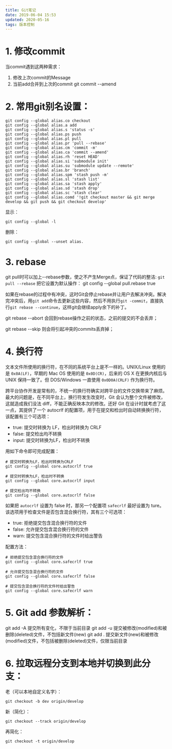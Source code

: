 ```yaml
---
title: Git笔记
date: 2019-06-04 15:53
updated: 2020-05-16
tags: 版本控制
---
```


# 1. 修改commit

<!-- more -->

当commit遇到这两种需求：
1. 修改上次commit的Message
2. 当前add合并到上次的commit
git commit --amend

# 2. 常用git别名设置：

```
git config --global alias.co checkout
git config --global alias.a add
git config --global alias.s 'status -s'
git config --global alias.ps push
git config --global alias.pl pull
git config --global alias.pr 'pull --rebase'
git config --global alias.cm 'commit -m'
git config --global alias.ca 'commit --amend'
git config --global alias.rh 'reset HEAD'
git config --global alias.si 'submodule init'
git config --global alias.su 'submodule update --remote'
git config --global alias.br 'branch'
git config --global alias.spm 'stash push -m'
git config --global alias.sl 'stash list'
git config --global alias.sa 'stash apply'
git config --global alias.sd 'stash drop'
git config --global alias.sc 'stash clear'
git config --global alias.comd '!git checkout master && git merge develop && git push && git checkout develop'
```

显示：

```
git config --global -l
```

删除：

```
git config --global --unset alias.
```

# 3. rebase

git pull时可以加上--rebase参数，使之不产生Merge点，保证了代码的整洁:
`git pull --rebase`
把它设置为默认操作：
git config --global pull.rebase true

如果在rebase的过程中有冲突，这时Git会停止rebase并让用户去解决冲突。解决完冲突后，用`git add`命令去更新这些内容，然后不用执行`git -commit`，直接执行`git rebase --continue`，这样git会继续apply余下的补丁。

git rebase --abort 会回到rebase操作之前的状态，之前的提交的不会丢弃；

git rebase --skip 则会将引起冲突的commits丢弃掉；

# 4. 换行符

文本文件所使用的换行符，在不同的系统平台上是不一样的。UNIX/Linux 使用的是 `0x0A(LF)`，早期的 Mac OS 使用的是 `0x0D(CR)`，后来的 OS X 在更换内核后与 UNIX 保持一致了。但 DOS/Windows 一直使用 `0x0D0A(CRLF)` 作为换行符。

跨平台协作开发是常有的，不统一的换行符确实对跨平台的文件交换带来了麻烦。最大的问题是，在不同平台上，换行符发生改变时，Git 会认为整个文件被修改，这就造成我们没法 diff，不能正确反映本次的修改。还好 Git 在设计时就考虑了这一点，其提供了一个 autocrlf 的配置项，用于在提交和检出时自动转换换行符，该配置有三个可选项：

- true: 提交时转换为 LF，检出时转换为 CRLF
- false: 提交检出均不转换
- input: 提交时转换为LF，检出时不转换

用如下命令即可完成配置：
```
# 提交时转换为LF，检出时转换为CRLF
git config --global core.autocrlf true

# 提交时转换为LF，检出时不转换
git config --global core.autocrlf input

# 提交检出均不转换
git config --global core.autocrlf false
```
如果把 `autocrlf` 设置为 false 时，那另一个配置项 `safecrlf` 最好设置为 ture。该选项用于检查文件是否包含混合换行符，其有三个可选项：

- true: 拒绝提交包含混合换行符的文件
- false: 允许提交包含混合换行符的文件
- warn: 提交包含混合换行符的文件时给出警告

配置方法：
```
# 拒绝提交包含混合换行符的文件
git config --global core.safecrlf true

# 允许提交包含混合换行符的文件
git config --global core.safecrlf false

# 提交包含混合换行符的文件时给出警告
git config --global core.safecrlf warn
```

# 5. Git add 参数解析：

git add -A  提交所有变化，不限于当前目录
git add -u  提交被修改(modified)和被删除(deleted)文件，不包括新文件(new)
git add .   提交新文件(new)和被修改(modified)文件，不包括被删除(deleted)文件，仅限当前目录

# 6. 拉取远程分支到本地并切换到此分支：

老（可以本地自定义名字）：

```
git checkout -b dev origin/develop
```

新（简化）：

````
git checkout --track origin/develop
````

再简化：

````
git checkout -t origin/develop
````
